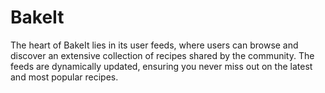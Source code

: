 # BakeIt
The heart of BakeIt lies in its user feeds, where users can browse and discover an extensive collection of recipes shared by the community. The feeds are dynamically updated, ensuring you never miss out on the latest and most popular recipes.